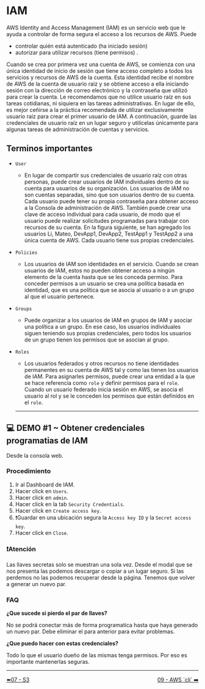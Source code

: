 # IAM

AWS Identity and Access Management (IAM) es un servicio web que le ayuda a controlar de forma segura el acceso a los recursos de AWS. Puede 

- controlar quién está autenticado (ha iniciado sesión) 
- autorizar para utilizar recursos (tiene permisos) .

Cuando se crea por primera vez una cuenta de AWS, se comienza con una única identidad de inicio de sesión que tiene acceso completo a todos los servicios y recursos de AWS de la cuenta. Esta identidad recibe el nombre de AWS de la cuenta de usuario raíz y se obtiene acceso a ella iniciando sesión con la dirección de correo electrónico y la contraseña que utilizó para crear la cuenta. Le recomendamos que no utilice usuario raíz en sus tareas cotidianas, ni siquiera en las tareas administrativas. En lugar de ello, es mejor ceñirse a la práctica recomendada de utilizar exclusivamente usuario raíz para crear el primer usuario de IAM. A continuación, guarde las credenciales de usuario raíz en un lugar seguro y utilícelas únicamente para algunas tareas de administración de cuentas y servicios.

## Terminos importantes

- `User`
  - En lugar de compartir sus credenciales de usuario raíz con otras personas, puede crear usuarios de IAM individuales dentro de su cuenta para usuarios de su organización. Los usuarios de IAM no son cuentas separadas, sino que son usuarios dentro de su cuenta. Cada usuario puede tener su propia contraseña para obtener acceso a la Consola de administración de AWS. También puede crear una clave de acceso individual para cada usuario, de modo que el usuario puede realizar solicitudes programadas para trabajar con recursos de su cuenta. En la figura siguiente, se han agregado los usuarios Li, Mateo, DevApp1, DevApp2, TestApp1 y TestApp2 a una única cuenta de AWS. Cada usuario tiene sus propias credenciales.
- `Policies`
  - Los usuarios de IAM son identidades en el servicio. Cuando se crean usuarios de IAM, estos no pueden obtener acceso a ningún elemento de la cuenta hasta que se les conceda permiso. Para conceder permisos a un usuario se crea una política basada en identidad, que es una política que se asocia al usuario o a un grupo al que el usuario pertenece.
- `Groups`
  - Puede organizar a los usuarios de IAM en grupos de IAM y asociar una política a un grupo. En ese caso, los usuarios individuales siguen teniendo sus propias credenciales, pero todos los usuarios de un grupo tienen los permisos que se asocian al grupo. 
- `Roles`
  - Los usuarios federados y otros recursos no tiene identidades permanentes en su cuenta de AWS tal y como las tienen los usuarios de IAM. Para asignarles permisos, puede crear una entidad a la que se hace referencia como `role` y definir permisos para el `role`. Cuando un usuario federado inicia sesión en AWS, se asocia el usuario al rol y se le conceden los permisos que están definidos en el `role`.

  ---

## 💻 DEMO #1 ~ Obtener credenciales programatias de IAM <a name="demo013"></a>

Desde la consola web.

### Procedimiento

1. Ir al Dashboard de IAM.
2. Hacer click en `Users`.
3. Hacer click en `admin`.
4. Hacer click en la tab `Security Credentials`.
5. Hacer click en `Create access key`.
6. ❗Guardar en una ubicación segura la `Access key ID` y la `Secret access key`.
7. Hacer click en `Close`.

### ❗Atención

Las llaves secretas solo se muestran una sola vez. Desde el modal que se nos presenta las podemos descargar o copiar a un lugar seguro. Si las perdemos no las podemos recuperar desde la página. Tenemos que volver a generar un nuevo par.

### FAQ

**¿Que sucede si pierdo el par de llaves?**

No se podrá conectar más de forma programatica hasta que haya generado un nuevo par. Debe eliminar el para anterior para evitar problemas.

**¿Que puedo hacer con estas credenciales?**

Todo lo que el usuario dueño de las mismas tenga permisos. Por eso es importante mantenerlas seguras.

---
<div style="width: 100%">
  <div style="float: left"><a href="../guias/07_s3.md">⬅️07 - S3</a></div>
  <div style="float: right"><a href="../guias/09_aws_cli.md">09 - AWS `cli` ➡️</a></div>
</div>
